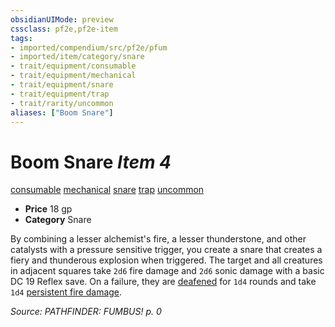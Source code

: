 ```yaml
---
obsidianUIMode: preview
cssclass: pf2e,pf2e-item
tags:
- imported/compendium/src/pf2e/pfum
- imported/item/category/snare
- trait/equipment/consumable
- trait/equipment/mechanical
- trait/equipment/snare
- trait/equipment/trap
- trait/rarity/uncommon
aliases: ["Boom Snare"]
---
```

# Boom Snare *Item 4*  
[consumable](consumable.md)  [mechanical](mechanical.md)  [snare](snare.md)  [trap](trap.md)  [uncommon](uncommon.md)  

- **Price** 18 gp
- **Category** Snare

By combining a lesser alchemist's fire, a lesser thunderstone, and other catalysts with a pressure sensitive trigger, you create a snare that creates a fiery and thunderous explosion when triggered. The target and all creatures in adjacent squares take `2d6` fire damage and `2d6` sonic damage with a basic DC 19 Reflex save. On a failure, they are [deafened](conditions.md#Deafened) for `1d4` rounds and take `1d4` [persistent fire damage](conditions.md#Persistent%20Damage).

*Source: PATHFINDER: FUMBUS! p. 0*